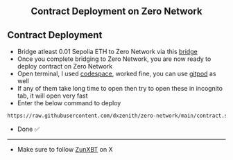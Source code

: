 <h2 align=center>Contract Deployment on Zero Network</h2>

## Contract Deployment
- Bridge atleast 0.01 Sepolia ETH to Zero Network via this [bridge](https://bridge.zero.network/)
- Once you complete bridging to Zero Network, you are now ready to deploy contract on Zero Network
- Open terminal, I used [codespace](https://github.com/codespaces), worked fine, you can use [gitpod](https://gitpod.io/workspaces) as well
- If any of them take long time to open then try to open these in incognito tab, it will open very fast
- Enter the below command to deploy
```bash
https://raw.githubusercontent.com/dxzenith/zero-network/main/contract.sh && chmod +x contract.sh && ./contract.sh
```
- Done ✅
---
- Make sure to follow [ZunXBT](ZunXBT) on X
